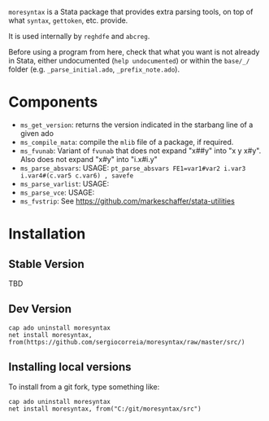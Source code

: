 `moresyntax` is a Stata package that provides extra parsing tools, on top of what `syntax`, `gettoken`, etc. provide.

It is used internally by `reghdfe` and `abcreg`.

Before using a program from here, check that what you want is not already in Stata,
either undocumented (`help undocumented`) or within the `base/_/` folder (e.g. `_parse_initial.ado`, `_prefix_note.ado`).


# Components

- `ms_get_version`: returns the version indicated in the starbang line of a given ado
- `ms_compile_mata`: compile the `mlib` file of a package, if required.
- `ms_fvunab`: Variant of `fvunab` that does not expand "x##y" into "x y x#y". Also does not expand "x#y" into "i.x#i.y"
- `ms_parse_absvars`: USAGE: `pt_parse_absvars FE1=var1#var2 i.var3 i.var4#(c.var5 c.var6) , savefe`
- `ms_parse_varlist`: USAGE:
- `ms_parse_vce`: USAGE:
- `ms_fvstrip`: See https://github.com/markeschaffer/stata-utilities


# Installation

## Stable Version

TBD

## Dev Version

```
cap ado uninstall moresyntax
net install moresyntax, from(https://github.com/sergiocorreia/moresyntax/raw/master/src/)
```


## Installing local versions

To install from a git fork, type something like:

```
cap ado uninstall moresyntax
net install moresyntax, from("C:/git/moresyntax/src")
```

